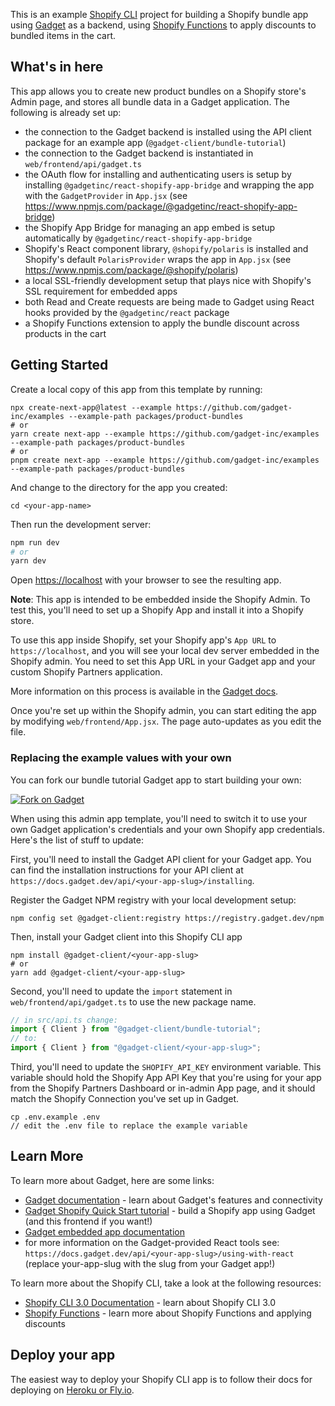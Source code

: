 This is an example [Shopify CLI](https://shopify.dev/apps/tools/cli) project for building a Shopify bundle app using [Gadget](https://gadget.dev) as a backend, using [Shopify Functions](https://shopify.dev/api/functions) to apply discounts to bundled items in the cart.

## What's in here

This app allows you to create new product bundles on a Shopify store's Admin page, and stores all bundle data in a Gadget application. The following is already set up:

- the connection to the Gadget backend is installed using the API client package for an example app (`@gadget-client/bundle-tutorial`)
- the connection to the Gadget backend is instantiated in `web/frontend/api/gadget.ts`
- the OAuth flow for installing and authenticating users is setup by installing `@gadgetinc/react-shopify-app-bridge` and wrapping the app with the `GadgetProvider` in `App.jsx` (see https://www.npmjs.com/package/@gadgetinc/react-shopify-app-bridge)
- the Shopify App Bridge for managing an app embed is setup automatically by `@gadgetinc/react-shopify-app-bridge`
- Shopify's React component library, `@shopify/polaris` is installed and Shopify's default `PolarisProvider` wraps the app in `App.jsx` (see https://www.npmjs.com/package/@shopify/polaris)
- a local SSL-friendly development setup that plays nice with Shopify's SSL requirement for embedded apps
- both Read and Create requests are being made to Gadget using React hooks provided by the `@gadgetinc/react` package
- a Shopify Functions extension to apply the bundle discount across products in the cart

## Getting Started

Create a local copy of this app from this template by running:

```shell
npx create-next-app@latest --example https://github.com/gadget-inc/examples --example-path packages/product-bundles
# or
yarn create next-app --example https://github.com/gadget-inc/examples --example-path packages/product-bundles
# or
pnpm create next-app --example https://github.com/gadget-inc/examples --example-path packages/product-bundles
```

And change to the directory for the app you created:

```shell
cd <your-app-name>
```

Then run the development server:

```bash
npm run dev
# or
yarn dev
```

Open [https://localhost](https://localhost) with your browser to see the resulting app.

**Note**: This app is intended to be embedded inside the Shopify Admin. To test this, you'll need to set up a Shopify App and install it into a Shopify store.

To use this app inside Shopify, set your Shopify app's `App URL` to `https://localhost`, and you will see your local dev server embedded in the Shopify admin. You need to set this App URL in your Gadget app and your custom Shopify Partners application.

More information on this process is available in the [Gadget docs](https://docs.gadget.dev/guides/connections/shopify).

Once you're set up within the Shopify admin, you can start editing the app by modifying `web/frontend/App.jsx`. The page auto-updates as you edit the file.

### Replacing the example values with your own

You can fork our bundle tutorial Gadget app to start building your own:

[![Fork on Gadget](https://assets.gadget.dev/assets/fork-button.svg)](https://app.gadget.dev/auth/fork?domain=bundle-tutorial.gadget.app)

When using this admin app template, you'll need to switch it to use your own Gadget application's credentials and your own Shopify app credentials. Here's the list of stuff to update:

First, you'll need to install the Gadget API client for your Gadget app. You can find the installation instructions for your API client at `https://docs.gadget.dev/api/<your-app-slug>/installing`.

Register the Gadget NPM registry with your local development setup:

```shell
npm config set @gadget-client:registry https://registry.gadget.dev/npm
```

Then, install your Gadget client into this Shopify CLI app

```shell
npm install @gadget-client/<your-app-slug>
# or
yarn add @gadget-client/<your-app-slug>
```

Second, you'll need to update the `import` statement in `web/frontend/api/gadget.ts` to use the new package name.

```typescript
// in src/api.ts change:
import { Client } from "@gadget-client/bundle-tutorial";
// to:
import { Client } from "@gadget-client/<your-app-slug>";
```

Third, you'll need to update the `SHOPIFY_API_KEY` environment variable. This variable should hold the Shopify App API Key that you're using for your app from the Shopify Partners Dashboard or in-admin App page, and it should match the Shopify Connection you've set up in Gadget.

```shell
cp .env.example .env
// edit the .env file to replace the example variable
```

## Learn More

To learn more about Gadget, here are some links:

- [Gadget documentation](https://docs.gadget.dev) - learn about Gadget's features and connectivity
- [Gadget Shopify Quick Start tutorial](https://docs.gadget.dev/guides/quick-start) - build a Shopify app using Gadget (and this frontend if you want!)
- [Gadget embedded app documentation](https://docs.gadget.dev/guides/connections/shopify-app-frontends)
- for more information on the Gadget-provided React tools see: `https://docs.gadget.dev/api/<your-app-slug>/using-with-react` (replace your-app-slug with the slug from your Gadget app!)

To learn more about the Shopify CLI, take a look at the following resources:

- [Shopify CLI 3.0 Documentation](https://shopify.dev/apps/tools/cli) - learn about Shopify CLI 3.0
- [Shopify Functions](https://shopify.dev/api/functions) - learn more about Shopify Functions and applying discounts

## Deploy your app

The easiest way to deploy your Shopify CLI app is to follow their docs for deploying on [Heroku or Fly.io](https://shopify.dev/apps/deployment/web).

